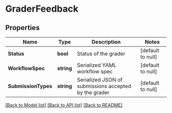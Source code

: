 # GraderFeedback

## Properties
Name | Type | Description | Notes
------------ | ------------- | ------------- | -------------
**Status** | **bool** | Status of the grader | [default to null]
**WorkflowSpec** | **string** | Serialized YAML workflow spec | [default to null]
**SubmissionTypes** | **string** | Serialized JSON of submissions accepted by the grader | [default to null]

[[Back to Model list]](../README.md#documentation-for-models) [[Back to API list]](../README.md#documentation-for-api-endpoints) [[Back to README]](../README.md)


